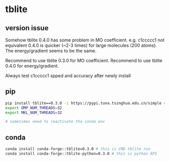 # tblite

## version issue
Somehow tblite 0.4.0 has some problem in MO coefficient. e.g. c1ccccc1 not equivalent
0.4.0 is quicker (~2-3 times) for large molecules (200 atoms). The energy/gradient seems to be the same.

Recommend to use tblite 0.3.0 for MO coefficient.
Recommend to use tblite 0.4.0 for energy/gradient.

Always test c1ccccc1 spped and accuracy after newly install

## pip
```bash
pip install tblite==0.3.0 -i https://pypi.tuna.tsinghua.edu.cn/simple # this is python API
export OMP_NUM_THREADS=32
export MKL_NUM_THREADS=32

# sometimes need to reactivate the conda env

```

## conda
```bash
conda install conda-forge::tblite=0.3.0 # this is CMD tblite run
conda install conda-forge::tblite-python=0.3.0 # this is python API
```
